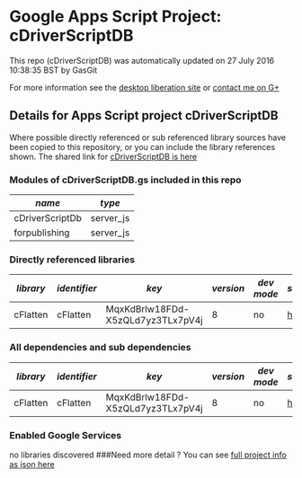 # Google Apps Script Project: cDriverScriptDB
This repo (cDriverScriptDB) was automatically updated on 27 July 2016 10:38:35 BST by GasGit

For more information see the [desktop liberation site](http://ramblings.mcpher.com/Home/excelquirks/drivesdk/gettinggithubready "desktop liberation") or [contact me on G+](https://plus.google.com/+BruceMcpherson "Bruce McPherson - GDE")
## Details for Apps Script project cDriverScriptDB
Where possible directly referenced or sub referenced library sources have been copied to this repository, or you can include the library references shown. 
The shared link for [cDriverScriptDB is here](https://script.google.com/d/14BJai1S2S7393xowROUEu7IawN5hV9Sp_ry9RmhQpUcK3fh9bwz88Gn2/edit?usp=sharing "open in the GAS IDE")

### Modules of cDriverScriptDB.gs included in this repo
*name*|*type*
--- | --- 
cDriverScriptDb| server_js
forpublishing| server_js
### Directly referenced libraries
*library*|*identifier*|*key*|*version*|*dev mode*|*source*|
--- | --- | --- | --- | --- | --- 
cFlatten| cFlatten|MqxKdBrlw18FDd-X5zQLd7yz3TLx7pV4j|8|no|[here](libraries/cFlatten "library source")
### All dependencies and sub dependencies
*library*|*identifier*|*key*|*version*|*dev mode*|*source*|
--- | --- | --- | --- | --- | --- 
cFlatten| cFlatten|MqxKdBrlw18FDd-X5zQLd7yz3TLx7pV4j|8|no|[here](libraries/cFlatten "library source")
### Enabled Google Services
no libraries discovered
###Need more detail ?
You can see [full project info as json here](info.json)
